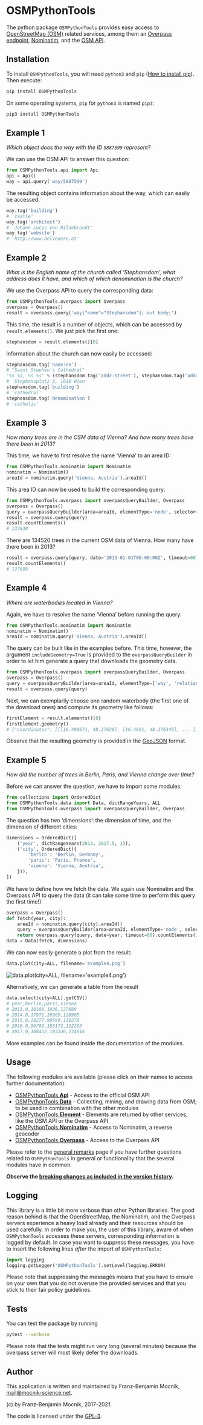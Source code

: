 # OSMPythonTools

The python package `OSMPythonTools` provides easy access to [OpenStreetMap (OSM)](http://www.openstreetmap.org) related services, among them an [Overpass endpoint](https://wiki.openstreetmap.org/wiki/Overpass_API), [Nominatim](http://nominatim.openstreetmap.org), and the [OSM API](https://wiki.openstreetmap.org/wiki/API).

## Installation

To install `OSMPythonTools`, you will need `python3` and `pip` ([How to install pip](https://pip.pypa.io/en/stable/installing/)). Then execute:
```bash
pip install OSMPythonTools
```
On some operating systems, `pip` for `python3` is named `pip3`:
```bash
pip3 install OSMPythonTools
```

## Example 1

*Which object does the way with the ID `5887599` represent?*

We can use the OSM API to answer this question:
```python
from OSMPythonTools.api import Api
api = Api()
way = api.query('way/5887599')
```
The resulting object contains information about the way, which can easily be accessed:
```python
way.tag('building')
# 'castle'
way.tag('architect')
# 'Johann Lucas von Hildebrandt'
way.tag('website')
# 'http://www.belvedere.at'
```

## Example 2

*What is the English name of the church called ‘Stephansdom’, what address does it have, and which of which denomination is the church?*

We use the Overpass API to query the corresponding data:
```python
from OSMPythonTools.overpass import Overpass
overpass = Overpass()
result = overpass.query('way["name"="Stephansdom"]; out body;')
```
This time, the result is a number of objects, which can be accessed by `result.elements()`. We just pick the first one: 
```python
stephansdom = result.elements()[0]
```
Information about the church can now easily be accessed:
```python
stephansdom.tag('name:en')
# "Saint Stephen's Cathedral"
'%s %s, %s %s' % (stephansdom.tag('addr:street'), stephansdom.tag('addr:housenumber'), stephansdom.tag('addr:postcode'), stephansdom.tag('addr:city'))
# 'Stephansplatz 3, 1010 Wien'
stephansdom.tag('building')
# 'cathedral'
stephansdom.tag('denomination')
# 'catholic'
```

## Example 3

*How many trees are in the OSM data of Vienna? And how many trees have there been in 2013?*

This time, we have to first resolve the name ‘Vienna’ to an area ID:
```python
from OSMPythonTools.nominatim import Nominatim
nominatim = Nominatim()
areaId = nominatim.query('Vienna, Austria').areaId()
```
This area ID can now be used to build the corresponding query:
```python
from OSMPythonTools.overpass import overpassQueryBuilder, Overpass
overpass = Overpass()
query = overpassQueryBuilder(area=areaId, elementType='node', selector='"natural"="tree"', out='count')
result = overpass.query(query)
result.countElements()
# 137830
```
There are 134520 trees in the current OSM data of Vienna. How many have there been in 2013?
```python
result = overpass.query(query, date='2013-01-01T00:00:00Z', timeout=60)
result.countElements()
# 127689
```

## Example 4

*Where are waterbodies located in Vienna?*

Again, we have to resolve the name ‘Vienna’ before running the query:
```python
from OSMPythonTools.nominatim import Nominatim
nominatim = Nominatim()
areaId = nominatim.query('Vienna, Austria').areaId()
```
The query can be built like in the examples before.  This time, however, the argument `includeGeometry=True` is provided to the `overpassQueryBuilder` in order to let him generate a query that downloads the geometry data.
```python
from OSMPythonTools.overpass import overpassQueryBuilder, Overpass
overpass = Overpass()
query = overpassQueryBuilder(area=areaId, elementType=['way', 'relation'], selector='"natural"="water"', includeGeometry=True)
result = overpass.query(query)
```
Next, we can exemplarily choose one random waterbody (the first one of the download ones) and compute its geometry like follows:
```python
firstElement = result.elements()[0]
firstElement.geometry()
# {"coordinates": [[[16.498671, 48.27628], [16.4991, 48.276345], ... ]], "type": "Polygon"}
```
Observe that the resulting geometry is provided in the [GeoJSON](https://en.wikipedia.org/wiki/GeoJSON) format.

## Example 5

*How did the number of trees in Berlin, Paris, and Vienna change over time?*

Before we can answer the question, we have to import some modules:
```python
from collections import OrderedDict
from OSMPythonTools.data import Data, dictRangeYears, ALL
from OSMPythonTools.overpass import overpassQueryBuilder, Overpass
```
The question has two ‘dimensions’: the dimension of time, and the dimension of different cities:
```python
dimensions = OrderedDict([
    ('year', dictRangeYears(2013, 2017.5, 1)),
    ('city', OrderedDict({
        'berlin': 'Berlin, Germany',
        'paris': 'Paris, France',
        'vienna': 'Vienna, Austria',
    })),
])
```
We have to define how we fetch the data. We again use Nominatim and the Overpass API to query the data (it can take some time to perform this query the first time!):
```python
overpass = Overpass()
def fetch(year, city):
    areaId = nominatim.query(city).areaId()
    query = overpassQueryBuilder(area=areaId, elementType='node', selector='"natural"="tree"', out='count')
    return overpass.query(query, date=year, timeout=60).countElements()
data = Data(fetch, dimensions)
```
We can now easily generate a plot from the result:
```python
data.plot(city=ALL, filename='example4.png')
```

![data.plot(city=ALL, filename='example4.png')](https://github.com/mocnik-science/osm-python-tools/blob/master/examples/example4.png)

Alternatively, we can generate a table from the result
```python
data.select(city=ALL).getCSV()
# year,berlin,paris,vienna
# 2013.0,10180,1936,127689
# 2014.0,17971,26905,128905
# 2015.0,28277,90599,130278
# 2016.0,86769,103172,132293
# 2017.0,108432,103246,134616
```

More examples can be found inside the documentation of the modules.

## Usage

The following modules are available (please click on their names to access further documentation):

* [OSMPythonTools.**Api**](docs/api.md) - Access to the official OSM API
* [OSMPythonTools.**Data**](docs/data.md) - Collecting, mining, and drawing data from OSM; to be used in combination with the other modules
* [OSMPythonTools.**Element**](docs/element.md) - Elements are returned by other services, like the OSM API or the Overpass API
* [OSMPythonTools.**Nominatim**](docs/nominatim.md) - Access to Nominatim, a reverse geocoder
* [OSMPythonTools.**Overpass**](docs/overpass.md) - Access to the Overpass API

Please refer to the [general remarks](docs/general-remarks.md) page if you have further questions related to `OSMPythonTools` in general or functionality that the several modules have in common.

**Observe the [breaking changes as included in the version history](version-history.md).**

## Logging

This library is a little bit more verbose than other Python libraries. The good reason behind is that the OpenStreetMap, the Nominatim, and the Overpass servers experience a heavy load already and their resources should be used carefully. In order to make you, the user of this library, aware of when `OSMPythonTools` accesses these servers, corresponding information is logged by default. In case you want to suppress these messages, you have to insert the following lines *after* the import of `OSMPythonTools`:
```python
import logging
logging.getLogger('OSMPythonTools').setLevel(logging.ERROR)
```
Please note that suppressing the messages means that you have to ensure on your own that you do not overuse the provided services and that you stick to their fair policy guidelines.

## Tests

You can test the package by running
```bash
pytest --verbose
```
Please note that the tests might run very long (several minutes) because the overpass server will most likely defer the downloads.

## Author

This application is written and maintained by Franz-Benjamin Mocnik, <mail@mocnik-science.net>.

(c) by Franz-Benjamin Mocnik, 2017-2021.

The code is licensed under the [GPL-3](https://github.com/mocnik-science/osm-python-tools/blob/master/LICENSE).

